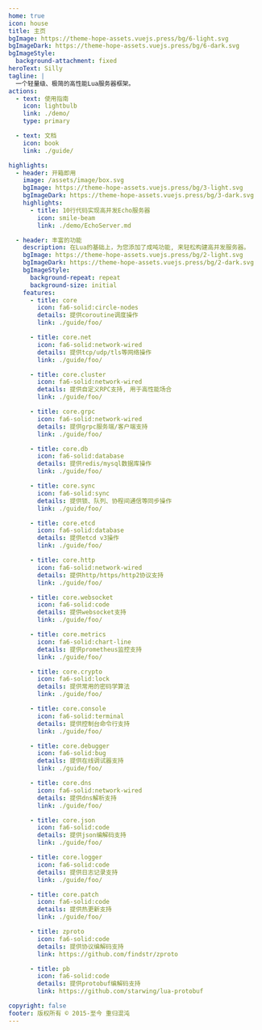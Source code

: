 ```yaml
---
home: true
icon: house
title: 主页
bgImage: https://theme-hope-assets.vuejs.press/bg/6-light.svg
bgImageDark: https://theme-hope-assets.vuejs.press/bg/6-dark.svg
bgImageStyle:
  background-attachment: fixed
heroText: Silly
tagline: |
  一个轻量级、极简的高性能Lua服务器框架。
actions:
  - text: 使用指南
    icon: lightbulb
    link: ./demo/
    type: primary

  - text: 文档
    icon: book
    link: ./guide/

highlights:
  - header: 开箱即用
    image: /assets/image/box.svg
    bgImage: https://theme-hope-assets.vuejs.press/bg/3-light.svg
    bgImageDark: https://theme-hope-assets.vuejs.press/bg/3-dark.svg
    highlights:
      - title: 10行代码实现高并发Echo服务器
        icon: smile-beam
        link: ./demo/EchoServer.md

  - header: 丰富的功能
    description: 在Lua的基础上，为您添加了成吨功能, 来轻松构建高并发服务器。
    bgImage: https://theme-hope-assets.vuejs.press/bg/2-light.svg
    bgImageDark: https://theme-hope-assets.vuejs.press/bg/2-dark.svg
    bgImageStyle:
      background-repeat: repeat
      background-size: initial
    features:
      - title: core
        icon: fa6-solid:circle-nodes
        details: 提供coroutine调度操作
        link: ./guide/foo/

      - title: core.net
        icon: fa6-solid:network-wired
        details: 提供tcp/udp/tls等网络操作
        link: ./guide/foo/

      - title: core.cluster
        icon: fa6-solid:network-wired
        details: 提供自定义RPC支持, 用于高性能场合
        link: ./guide/foo/

      - title: core.grpc
        icon: fa6-solid:network-wired
        details: 提供grpc服务端/客户端支持
        link: ./guide/foo/

      - title: core.db
        icon: fa6-solid:database
        details: 提供redis/mysql数据库操作
        link: ./guide/foo/

      - title: core.sync
        icon: fa6-solid:sync
        details: 提供锁、队列、协程间通信等同步操作
        link: ./guide/foo/

      - title: core.etcd
        icon: fa6-solid:database
        details: 提供etcd v3操作
        link: ./guide/foo/

      - title: core.http
        icon: fa6-solid:network-wired
        details: 提供http/https/http2协议支持
        link: ./guide/foo/

      - title: core.websocket
        icon: fa6-solid:code
        details: 提供websocket支持
        link: ./guide/foo/

      - title: core.metrics
        icon: fa6-solid:chart-line
        details: 提供prometheus监控支持
        link: ./guide/foo/

      - title: core.crypto
        icon: fa6-solid:lock
        details: 提供常用的密码学算法
        link: ./guide/foo/

      - title: core.console
        icon: fa6-solid:terminal
        details: 提供控制台命令行支持
        link: ./guide/foo/

      - title: core.debugger
        icon: fa6-solid:bug
        details: 提供在线调试器支持
        link: ./guide/foo/

      - title: core.dns
        icon: fa6-solid:network-wired
        details: 提供dns解析支持
        link: ./guide/foo/

      - title: core.json
        icon: fa6-solid:code
        details: 提供json编解码支持
        link: ./guide/foo/

      - title: core.logger
        icon: fa6-solid:code
        details: 提供日志记录支持
        link: ./guide/foo/

      - title: core.patch
        icon: fa6-solid:code
        details: 提供热更新支持
        link: ./guide/foo/

      - title: zproto
        icon: fa6-solid:code
        details: 提供协议编解码支持
        link: https://github.com/findstr/zproto

      - title: pb
        icon: fa6-solid:code
        details: 提供protobuf编解码支持
        link: https://github.com/starwing/lua-protobuf

copyright: false
footer: 版权所有 © 2015-至今 重归混沌
---
```

